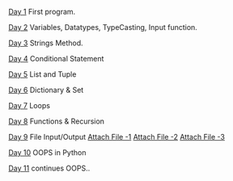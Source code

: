 
[Day 1](./aug1.py) First program.

[Day 2](./aug2.py)  Variables, Datatypes, TypeCasting, Input function.

[Day 3](./aug3.py) Strings Method.

[Day 4](./aug4.py) Conditional Statement 

[Day 5](./aug5.py) List and Tuple

[Day 6](./aug6.py) Dictionary & Set

[Day 7](./aug7.py) Loops

[Day 8](./aug8.py)  Functions & Recursion

[Day 9](./aug8.py) File Input/Output
[Attach File -1](aug9.txt)
[Attach File -2](augwrite9.txt)
[Attach File -3](practice9.txt)

[Day 10](./aug10.py)  OOPS in Python

[Day 11](./aug11.py)  continues OOPS..